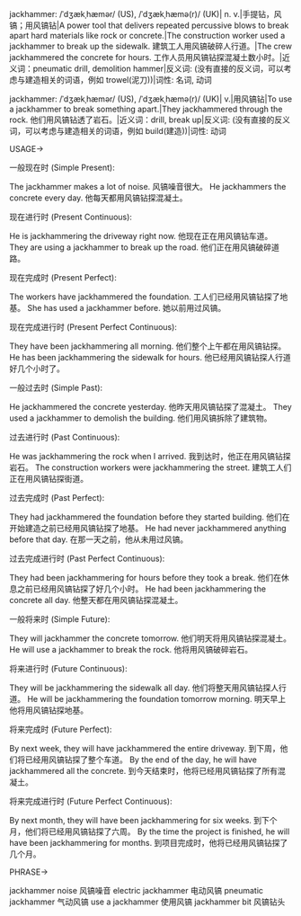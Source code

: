 jackhammer: /ˈdʒækˌhæmər/ (US), /ˈdʒækˌhæmə(r)/ (UK)| n. v.|手提钻，风镐；用风镐钻|A power tool that delivers repeated percussive blows to break apart hard materials like rock or concrete.|The construction worker used a jackhammer to break up the sidewalk. 建筑工人用风镐破碎人行道。|The crew jackhammered the concrete for hours.  工作人员用风镐钻探混凝土数小时。|近义词：pneumatic drill, demolition hammer|反义词: (没有直接的反义词，可以考虑与建造相关的词语，例如 trowel(泥刀))|词性: 名词, 动词

jackhammer: /ˈdʒækˌhæmər/ (US), /ˈdʒækˌhæmə(r)/ (UK)| v.|用风镐钻|To use a jackhammer to break something apart.|They jackhammered through the rock. 他们用风镐钻透了岩石。|近义词：drill, break up|反义词:  (没有直接的反义词，可以考虑与建造相关的词语，例如 build(建造))|词性: 动词


USAGE->

一般现在时 (Simple Present):

The jackhammer makes a lot of noise.  风镐噪音很大。
He jackhammers the concrete every day. 他每天都用风镐钻探混凝土。

现在进行时 (Present Continuous):

He is jackhammering the driveway right now. 他现在正在用风镐钻车道。
They are using a jackhammer to break up the road. 他们正在用风镐破碎道路。

现在完成时 (Present Perfect):

The workers have jackhammered the foundation. 工人们已经用风镐钻探了地基。
She has used a jackhammer before. 她以前用过风镐。

现在完成进行时 (Present Perfect Continuous):

They have been jackhammering all morning. 他们整个上午都在用风镐钻探。
He has been jackhammering the sidewalk for hours. 他已经用风镐钻探人行道好几个小时了。

一般过去时 (Simple Past):

He jackhammered the concrete yesterday. 他昨天用风镐钻探了混凝土。
They used a jackhammer to demolish the building. 他们用风镐拆除了建筑物。

过去进行时 (Past Continuous):

He was jackhammering the rock when I arrived. 我到达时，他正在用风镐钻探岩石。
The construction workers were jackhammering the street. 建筑工人们正在用风镐钻探街道。

过去完成时 (Past Perfect):

They had jackhammered the foundation before they started building. 他们在开始建造之前已经用风镐钻探了地基。
He had never jackhammered anything before that day. 在那一天之前，他从未用过风镐。


过去完成进行时 (Past Perfect Continuous):

They had been jackhammering for hours before they took a break. 他们在休息之前已经用风镐钻探了好几个小时。
He had been jackhammering the concrete all day. 他整天都在用风镐钻探混凝土。

一般将来时 (Simple Future):

They will jackhammer the concrete tomorrow. 他们明天将用风镐钻探混凝土。
He will use a jackhammer to break the rock. 他将用风镐破碎岩石。

将来进行时 (Future Continuous):

They will be jackhammering the sidewalk all day. 他们将整天用风镐钻探人行道。
He will be jackhammering the foundation tomorrow morning. 明天早上他将用风镐钻探地基。

将来完成时 (Future Perfect):

By next week, they will have jackhammered the entire driveway. 到下周，他们将已经用风镐钻探了整个车道。
By the end of the day, he will have jackhammered all the concrete. 到今天结束时，他将已经用风镐钻探了所有混凝土。

将来完成进行时 (Future Perfect Continuous):

By next month, they will have been jackhammering for six weeks. 到下个月，他们将已经用风镐钻探了六周。
By the time the project is finished, he will have been jackhammering for months. 到项目完成时，他将已经用风镐钻探了几个月。


PHRASE->

jackhammer noise  风镐噪音
electric jackhammer 电动风镐
pneumatic jackhammer 气动风镐
use a jackhammer 使用风镐
jackhammer bit 风镐钻头
